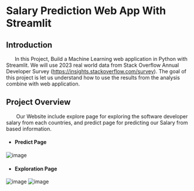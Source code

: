 # Salary Prediction Web App With Streamlit

## Introduction
&nbsp;&nbsp;&nbsp;&nbsp;&nbsp;&nbsp;In this Project, Build a Machine Learning web application in Python with Streamlit. We will use 2023 real world data from Stack Overflow Annual Developer Survey
(https://insights.stackoverflow.com/survey). The goal of this project is let us understand how to use the results from the analysis combine with web application.

## Project Overview
&nbsp;&nbsp;&nbsp;&nbsp;&nbsp;&nbsp; Our Website include explore page for exploring the software developer salary from each countries, and predict page for predicting our Salary from based information.
* #### Predict Page
![image](https://github.com/GaoWeiChang/Salary_Prediction_Web_App_with_Streamlit/assets/128176822/be28c502-4bd8-4578-b1fc-554935b8b029)

* #### Exploration Page
![image](https://github.com/GaoWeiChang/Salary_Prediction_Web_App_with_Streamlit/assets/128176822/e08aaae4-0939-40c0-bc4b-45be584353b5)
![image](https://github.com/GaoWeiChang/Salary_Prediction_Web_App_with_Streamlit/assets/128176822/11dd863a-fd98-4f96-b402-0da8077a1ad2)
